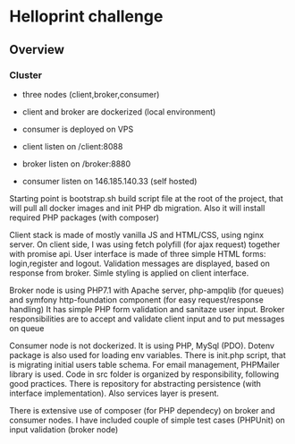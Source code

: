 # Helloprint challenge

## Overview 
### Cluster
*   three nodes (client,broker,consumer)
*   client and broker are dockerized (local environment)
*   consumer is deployed on VPS

* client listen on /client:8088
* broker listen on /broker:8880
* consumer listen on 146.185.140.33 (self hosted)


Starting point is bootstrap.sh build script file at the root of the project, that will pull all docker images and init PHP db migration. Also it will install required PHP packages (with composer)

Client stack is made of mostly vanilla JS and HTML/CSS, using nginx server. On client side, I was using fetch polyfill (for ajax request) together with promise api. 
User interface is made of three simple HTML forms: login,register and logout. Validation messages are displayed, based on response from broker. 
Simle styling is applied on client interface.

Broker node is using PHP7.1 with Apache server, php-ampqlib (for queues) and symfony http-foundation component (for easy request/response handling)
It has simple PHP form validation and sanitaze user input. Broker responsibilities are to accept and validate client input and to put messages on queue

Consumer node is not dockerized. It is using PHP, MySql (PDO). Dotenv package is also used for loading env variables. There is init.php script, that is migrating
initial users table schema. For email management, PHPMailer library is used. Code in src folder is organized by responsibility, following good practices.
There is repository for abstracting persistence (with interface implementation). Also services layer is present. 

There is extensive use of composer (for PHP dependecy) on broker and consumer nodes. 
I have included couple of simple test cases (PHPUnit) on input validation (broker node)

